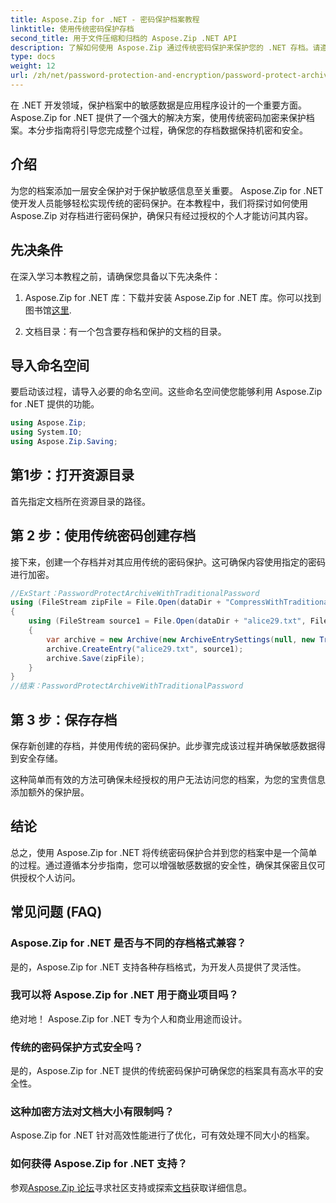 ```yaml
---
title: Aspose.Zip for .NET - 密码保护档案教程
linktitle: 使用传统密码保护存档
second_title: 用于文件压缩和归档的 Aspose.Zip .NET API
description: 了解如何使用 Aspose.Zip 通过传统密码保护来保护您的 .NET 存档。请遵循我们的分步指南以增强数据机密性。
type: docs
weight: 12
url: /zh/net/password-protection-and-encryption/password-protect-archive-traditional-password/
---
```


在 .NET 开发领域，保护档案中的敏感数据是应用程序设计的一个重要方面。 Aspose.Zip for .NET 提供了一个强大的解决方案，使用传统密码加密来保护档案。本分步指南将引导您完成整个过程，确保您的存档数据保持机密和安全。

## 介绍

为您的档案添加一层安全保护对于保护敏感信息至关重要。 Aspose.Zip for .NET 使开发人员能够轻松实现传统的密码保护。在本教程中，我们将探讨如何使用 Aspose.Zip 对存档进行密码保护，确保只有经过授权的个人才能访问其内容。

## 先决条件

在深入学习本教程之前，请确保您具备以下先决条件：

1. Aspose.Zip for .NET 库：下载并安装 Aspose.Zip for .NET 库。你可以找到图书馆[这里](https://releases.aspose.com/zip/net/).

2. 文档目录：有一个包含要存档和保护的文档的目录。

## 导入命名空间

要启动该过程，请导入必要的命名空间。这些命名空间使您能够利用 Aspose.Zip for .NET 提供的功能。

```csharp
using Aspose.Zip;
using System.IO;
using Aspose.Zip.Saving;
```

## 第1步：打开资源目录

首先指定文档所在资源目录的路径。

## 第 2 步：使用传统密码创建存档

接下来，创建一个存档并对其应用传统的密码保护。这可确保内容使用指定的密码进行加密。

```csharp
//ExStart：PasswordProtectArchiveWithTraditionalPassword
using (FileStream zipFile = File.Open(dataDir + "CompressWithTraditionalEncryption_out.zip", FileMode.Create))
{
    using (FileStream source1 = File.Open(dataDir + "alice29.txt", FileMode.Open, FileAccess.Read))
    {
        var archive = new Archive(new ArchiveEntrySettings(null, new TraditionalEncryptionSettings("p@s$")));
        archive.CreateEntry("alice29.txt", source1);
        archive.Save(zipFile);
    }
}
//结束：PasswordProtectArchiveWithTraditionalPassword
```

## 第 3 步：保存存档

保存新创建的存档，并使用传统的密码保护。此步骤完成该过程并确保敏感数据得到安全存储。

这种简单而有效的方法可确保未经授权的用户无法访问您的档案，为您的宝贵信息添加额外的保护层。

## 结论

总之，使用 Aspose.Zip for .NET 将传统密码保护合并到您的档案中是一个简单的过程。通过遵循本分步指南，您可以增强敏感数据的安全性，确保其保密且仅可供授权个人访问。

## 常见问题 (FAQ)

### Aspose.Zip for .NET 是否与不同的存档格式兼容？
是的，Aspose.Zip for .NET 支持各种存档格式，为开发人员提供了灵活性。

### 我可以将 Aspose.Zip for .NET 用于商业项目吗？
绝对地！ Aspose.Zip for .NET 专为个人和商业用途而设计。

### 传统的密码保护方式安全吗？
是的，Aspose.Zip for .NET 提供的传统密码保护可确保您的档案具有高水平的安全性。

### 这种加密方法对文档大小有限制吗？
Aspose.Zip for .NET 针对高效性能进行了优化，可有效处理不同大小的档案。

### 如何获得 Aspose.Zip for .NET 支持？
参观[Aspose.Zip 论坛](https://forum.aspose.com/c/zip/37)寻求社区支持或探索[文档](https://reference.aspose.com/zip/net/)获取详细信息。

